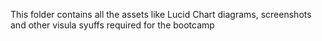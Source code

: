 This folder contains all the assets like Lucid Chart diagrams, screenshots and other visula syuffs required for the bootcamp

